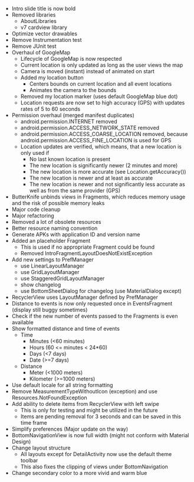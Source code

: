 - Intro slide title is now bold
- Removed libraries
  - AboutLibraries
  - v7 cardview library
- Optimize vector drawables
- Remove Instrumentation test
- Remove JUnit test
- Overhaul of GoogleMap
  - Lifecycle of GoogleMap is now respected
  - Current location is only updated as long as the user views the map
  - Camera is moved (instant) instead of animated on start
  - Added my location button
    - Centers bounds on current location and all event locations
    - Animates the camera to the bounds
  - Removed my location marker (uses default GoogleMap blue dot)
  - Location requests are now set to high accuracy (GPS) with updates rates of 5 to 60 seconds
- Permission overhaul (merged manifest duplicates)
  - android.permission.INTERNET removed
  - android.permission.ACCESS_NETWORK_STATE removed
  - android.permission.ACCESS_COARSE_LOCATION removed, because android.permission.ACCESS_FINE_LOCATION is used for GPS
  - Location updates are verified, which means, that a new location is only used if
    - No last known location is present
    - The new location is significantly newer (2 minutes and more)
    - The new location is more accurate (see Location.getAccuracy())
    - The new location is newer and at least as accurate
    - The new location is newer and not significantly less accurate as well as from the same provider (GPS)
- ButterKnife unbinds views in Fragments, which reduces memory usage and the risk of possible memory leaks
- Major code cleanup
- Major refactoring
- Removed a lot of obsolete resources
- Better resource naming convention
- Generate APKs with application ID and version name
- Added an placeholder Fragment
  - This is used if no appropriate Fragment could be found
  - Removed IntroFragmentLayoutDoesNotExistException
- Add new settings to PrefManager
  - use LinearLayoutManager
  - use GridLayoutManager
  - use StaggeredGridLayoutManager
  - show changelog
  - use BottomSheetDialog for changelog (use MaterialDialog except)
- RecyclerView uses LayoutManager defined by PrefManager
- Distance to events is now only requested once in EventsFragment (display still buggy sometimes)
- Check if the new number of events passed to the Fragments is even available
- Show formatted distance and time of events
  - Time
    - Minutes (<60 minutes)
    - Hours (60 <= minutes < 24*60)
    - Days (<7 days)
    - Date (>=7 days)
  - Distance
    - Meter (<1000 meters)
    - Kilometer (>=1000 meters)
- Use default locale for all string formatting
- Remove MeasurementTypeWithoutIcon (exception) and use Resources.NotFoundException
- Add ability to delete items from RecyclerView with left swipe
  - This is only for testing and might be utilized in the future
  - Items are pending removal for 3 seconds and can be saved in this time frame
- Simplify preferences (Major update on the way)
- BottomNavigationView is now full width (might not conform with Material Design)
- Change layout structure
  - All layouts except for DetailActivity now use the default theme toolbar
  - This also fixes the clipping of views under BottomNavigation
- Change secondary color to a more vivid and warm blue